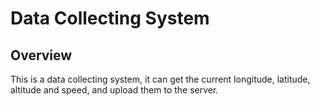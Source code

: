 # Data Collecting System

## Overview
This is a data collecting system, it can get the current longitude, latitude, altitude and speed, and upload them to the server.




